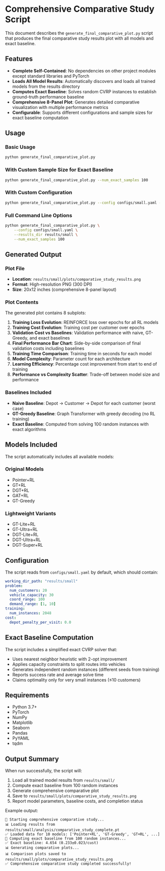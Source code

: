# Comprehensive Comparative Study Script

This document describes the `generate_final_comparative_plot.py` script that produces the final comparative study results plot with all models and exact baseline.

## Features

- **Complete Self-Contained**: No dependencies on other project modules except standard libraries and PyTorch
- **Loads All Model Results**: Automatically discovers and loads all trained models from the results directory
- **Computes Exact Baseline**: Solves random CVRP instances to establish ground-truth performance baseline
- **Comprehensive 8-Panel Plot**: Generates detailed comparative visualization with multiple performance metrics
- **Configurable**: Supports different configurations and sample sizes for exact baseline computation

## Usage

### Basic Usage
```bash
python generate_final_comparative_plot.py
```

### With Custom Sample Size for Exact Baseline
```bash
python generate_final_comparative_plot.py --num_exact_samples 100
```

### With Custom Configuration
```bash
python generate_final_comparative_plot.py --config configs/small.yaml --num_exact_samples 100
```

### Full Command Line Options
```bash
python generate_final_comparative_plot.py \
    --config configs/small.yaml \
    --results_dir results/small \
    --num_exact_samples 100
```

## Generated Output

### Plot File
- **Location**: `results/small/plots/comparative_study_results.png`
- **Format**: High-resolution PNG (300 DPI)
- **Size**: 20x12 inches (comprehensive 8-panel layout)

### Plot Contents

The generated plot contains 8 subplots:

1. **Training Loss Evolution**: REINFORCE loss over epochs for all RL models
2. **Training Cost Evolution**: Training cost per customer over epochs
3. **Validation Cost vs Baselines**: Validation performance with naive, GT-Greedy, and exact baselines
4. **Final Performance Bar Chart**: Side-by-side comparison of final validation costs including baselines
5. **Training Time Comparison**: Training time in seconds for each model
6. **Model Complexity**: Parameter count for each architecture
7. **Learning Efficiency**: Percentage cost improvement from start to end of training
8. **Performance vs Complexity Scatter**: Trade-off between model size and performance

### Baselines Included

- **Naive Baseline**: Depot → Customer → Depot for each customer (worst case)
- **GT-Greedy Baseline**: Graph Transformer with greedy decoding (no RL training)
- **Exact Baseline**: Computed from solving 100 random instances with exact algorithms

## Models Included

The script automatically includes all available models:

### Original Models
- Pointer+RL
- GT+RL
- DGT+RL
- GAT+RL
- GT-Greedy

### Lightweight Variants
- GT-Lite+RL
- GT-Ultra+RL
- DGT-Lite+RL
- DGT-Ultra+RL
- DGT-Super+RL

## Configuration

The script reads from `configs/small.yaml` by default, which should contain:

```yaml
working_dir_path: "results/small"
problem:
  num_customers: 20
  vehicle_capacity: 30
  coord_range: 100
  demand_range: [1, 10]
training:
  num_instances: 2048
cost:
  depot_penalty_per_visit: 0.0
```

## Exact Baseline Computation

The script includes a simplified exact CVRP solver that:
- Uses nearest neighbor heuristic with 2-opt improvement
- Applies capacity constraints to split routes into vehicles
- Generates independent random instances (different seeds from training)
- Reports success rate and average solve time
- Claims optimality only for very small instances (≤10 customers)

## Requirements

- Python 3.7+
- PyTorch
- NumPy
- Matplotlib
- Seaborn
- Pandas
- PyYAML
- tqdm

## Output Summary

When run successfully, the script will:
1. Load all trained model results from `results/small/`
2. Compute exact baseline from 100 random instances
3. Generate comprehensive comparative plot
4. Save to `results/small/plots/comparative_study_results.png`
5. Report model parameters, baseline costs, and completion status

Example output:
```
🚀 Starting comprehensive comparative study...
📊 Loading results from results/small/analysis/comparative_study_complete.pt
✅ Loaded data for 10 models: ['Pointer+RL', 'GT-Greedy', 'GT+RL', ...]
🎯 Computing exact baseline from 100 random instances...
✅ Exact baseline: 4.654 (0.233±0.023/cust)
📊 Generating comparative plots...
📊 Comparison plots saved to results/small/plots/comparative_study_results.png
✅ Comprehensive comparative study completed successfully!
```

